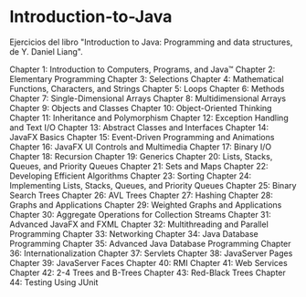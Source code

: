# Introduction-to-Java
Ejercicios del libro "Introduction to Java: Programming and data structures, de Y. Daniel Liang".

Chapter 1: Introduction to Computers, Programs, and Java™
Chapter 2: Elementary Programming
Chapter 3: Selections
Chapter 4: Mathematical Functions, Characters, and Strings
Chapter 5: Loops
Chapter 6: Methods
Chapter 7: Single-Dimensional Arrays
Chapter 8: Multidimensional Arrays
Chapter 9: Objects and Classes
Chapter 10: Object-Oriented Thinking
Chapter 11: Inheritance and Polymorphism
Chapter 12: Exception Handling and Text I/O
Chapter 13: Abstract Classes and Interfaces
Chapter 14: JavaFX Basics
Chapter 15: Event-Driven Programming and Animations
Chapter 16: JavaFX UI Controls and Multimedia
Chapter 17: Binary I/O
Chapter 18: Recursion
Chapter 19: Generics
Chapter 20: Lists, Stacks, Queues, and Priority Queues
Chapter 21: Sets and Maps
Chapter 22: Developing Efficient Algorithms
Chapter 23: Sorting
Chapter 24: Implementing Lists, Stacks, Queues, and Priority Queues
Chapter 25: Binary Search Trees
Chapter 26: AVL Trees
Chapter 27: Hashing
Chapter 28: Graphs and Applications
Chapter 29: Weighted Graphs and Applications
Chapter 30: Aggregate Operations for Collection Streams 
Chapter 31: Advanced JavaFX and FXML 
Chapter 32: Multithreading and Parallel Programming 
Chapter 33: Networking 
Chapter 34: Java Database Programming 
Chapter 35: Advanced Java Database Programming 
Chapter 36: Internationalization 
Chapter 37: Servlets 
Chapter 38: JavaServer Pages 
Chapter 39: JavaServer Faces 
Chapter 40: RMI 
Chapter 41: Web Services 
Chapter 42: 2-4 Trees and B-Trees 
Chapter 43: Red-Black Trees 
Chapter 44: Testing Using JUnit 
